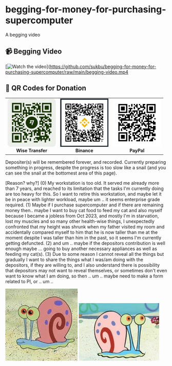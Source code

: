 # begging-for-money-for-purchasing-supercomputer
A begging video

## 📹 Begging Video
[![Watch the video](https://via.placeholder.com/300x200.png?text=Click+to+Watch)](https://github.com/sukbu/begging-for-money-for-purchasing-supercomputer/raw/main/begging-video.mp4

## 💸 QR Codes for Donation
<table>
  <tr>
    <td align="center">
      <img src="wise-qr.png" width="150" height="150"/><br>
      <b>Wise Transfer</b>
    </td>
    <td align="center">
      <img src="binance-qr.png" width="150" height="150"/><br>
      <b>Binance</b>
    </td>
    <td align="center">
      <img src="paypal-qr.png" width="150" height="150"/><br>
      <b>PayPal</b>
    </td>
  </tr>
</table>

Depositer(s) will be remembered forever, and recorded. Currently preparing something in progress, despite the progress is too slow like a snail (and you can see the snail at the bottomest area of this page).

[Reason? why?]
(0) My workstation is too old. It served me already more than 7 years, and reached to its limitation that the tasks I'm currently doing are too heavy for this. So I want to retire this workstation, and maybe let it be in peace with lighter workload, maybe um .. it seems enterprise grade required.
(1) Maybe if I purchase supercomputer and if there are remaining money then.. maybe I want to buy cat food to feed my cat and also myself because I became a jobless from Oct 2023, and mostly I'm in starvation, lost my muscles and so many other health-wise things, I unexpectedly confronted that my height was shrunk when my father visited my room and accidentally compared myself to him that he is now taller than me at the moment despite I was taller than him in the past, so it seems I'm currently getting defuncted.
(2) and um .. maybe if the depositors contribution is well enough maybe ... going to buy another necessary appliances as well as feeding my cat(s).
(3) Due to some reason I cannot reveal all the things but gradually I want to share the things what I was/am doing with the depositors, if they are willing to, and I also understand there is possibility that depositors may not want to reveal themselves, or sometimes don't even want to know what I am doing, so then .. um .. maybe need to make a form related to PI, or .. um .. 

![snail](핑핑이0.webp) ![snail](핑핑이1.webp)
